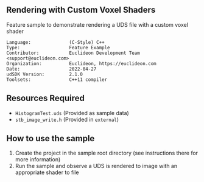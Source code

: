 ## Rendering with Custom Voxel Shaders

<!-- TODO: Write a brief abstract explaining this sample -->
Feature sample to demonstrate rendering a UDS file with a custom voxel shader

<!-- TODO: Fill this section below with metadata about this sample-->
```
Language:              (C-Style) C++
Type:                  Feature Example
Contributor:           Euclideon Development Team <support@euclideon.com>
Organization:          Euclideon, https://euclideon.com
Date:                  2022-04-27
udSDK Version:         2.1.0
Toolsets:              C++11 compiler
```

## Resources Required
<!-- TODO: Fill this section below with the resources required to do this sample-->
- `HistogramTest.uds` (Provided as sample data)
- `stb_image_write.h` (Provided in `external`)

## How to use the sample
<!-- TODO: Explain how this sample can be used and what is required to get it running -->
1. Create the project in the sample root directory (see instructions there for more information)
2. Run the sample and observe a UDS is rendered to image with an appropriate shader to file

<!-- End -->
